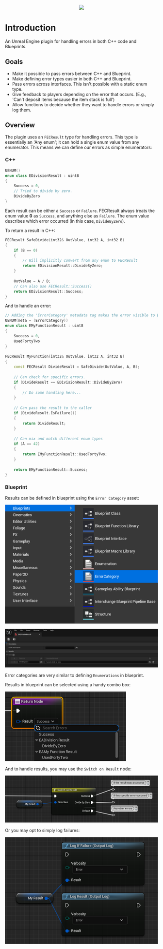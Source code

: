 <p align="center">
    <a href="https://github.com/MiraganicStudios/MiraganicErrorHandling/blob/main/LICENSE.txt">
        <img  src="https://img.shields.io/badge/License-MIT-yellow.svg">
    </a>
</p>

# Introduction

An Unreal Engine plugin for handling errors in both C++ code and Blueprints.

## Goals

- Make it possible to pass errors between C++ and Blueprint.
- Make defining error types easier in both C++ and Blueprint.
- Pass errors across interfaces. This isn't possible with a static enum type.
- Give feedback to players depending on the error that occurs. (E.g., 'Can't deposit items because the item stack is full')
- Allow functions to decide whether they want to handle errors or simply log them.

## Overview

The plugin uses an `FECResult` type for handling errors. This type is essentially an 'Any enum'; it can hold a single enum value from any enumerator. This means we can define our errors as simple enumerators:

### C++

```cpp
UENUM()
enum class EDivisionResult : uint8
{
    Success = 0,
    // Tried to divide by zero.
    DivideByZero
}
```

Each result can be either a `Success` or `Failure`. FECResult always treats the enum value **0** as `Success`, and anything else as `Failure`. The enum value describes which error occurred (in this case, `DivideByZero`).

To return a result in C++:

```cpp
FECResult SafeDivide(int32& OutValue, int32 A, int32 B)
{
    if (B == 0)
    {
        // Will implicitly convert from any enum to FECResult
        return EDivisionResult::DivideByZero;
    }

    OutValue = A / B;
    // Can also use FECResult::Success()
    return EDivisionResult::Success;
}
```

And to handle an error:

```cpp
// Adding the 'ErrorCategory' metadata tag makes the error visible to Blueprint. 
UENUM(meta = (ErrorCategory))
enum class EMyFunctionResult : uint8
{
    Success = 0,
    UsedFortyTwo
}

FECResult MyFunction(int32& OutValue, int32 A, int32 B)
{
    const FECResult DivideResult = SafeDivide(OutValue, A, B);
    
    // Can check for specific errors.
    if (DivideResult == EDivisionResult::DivideByZero)
    {
        // Do some handling here...
    }

    // Can pass the result to the caller
    if (DivideResult.IsFailure())
    {
        return DivideResult;
    }

    // Can mix and match different enum types
    if (A == 42)
    {
        return EMyFunctionResult::UsedFortyTwo;
    }

    return EMyFunctionResult::Success;
}
```

### Blueprint

Results can be defined in blueprint using the `Error Category` asset:

![](/Docs/static/img/bp_create_error_category.png)

![](/Docs/static/img/bp_error_category.png)

Error categories are very similar to defining `Enumerations` in blueprint.

Results in blueprint can be selected using a handy combo box:

![](/Docs/static/img/bp_result_combobox.png)

And to handle results, you may use the `Switch on Result` node:

![](/Docs/static/img/bp_result_switch.png)

Or you may opt to simply log failures:

![](/Docs/static/img/bp_result_log.png)
